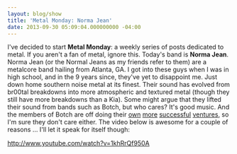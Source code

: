```yaml
---
layout: blog/show
title: 'Metal Monday: Norma Jean'
date: 2013-09-30 05:09:04.000000000 -04:00
---
```


I've decided to start **Metal Monday**: a weekly series of posts dedicated to metal. If you aren't a fan of metal, ignore this. Today's band is **Norma Jean**. Norma Jean (or the Normal Jeans as my friends refer to them) are a metalcore band hailing from Atlanta, GA. I got into these guys when I was in high school, and in the 9 years since, they've yet to disappoint me. Just down home southern noise metal at its finest. Their sound has evolved from br00tal breakdowns into more atmospheric and textured metal (though they still have more breakdowns than a Kia). Some might argue that they lifted their sound from bands such as Botch, but who cares? It's good music. And the members of Botch are off doing their [own](http://en.wikipedia.org/wiki/Narrows_(band) "Narrows") [more](http://en.wikipedia.org/wiki/Minus_the_Bear "Minus the Bear") [successful](http://en.wikipedia.org/wiki/Russian_Circles "Russian Circles") [ventures](http://en.wikipedia.org/wiki/These_Arms_Are_Snakes "These Arms Are Snakes"), so I'm sure they don't care either. The video below is awesome for a couple of reasons … I'll let it speak for itself though:

http://www.youtube.com/watch?v=1khRrQf950A
